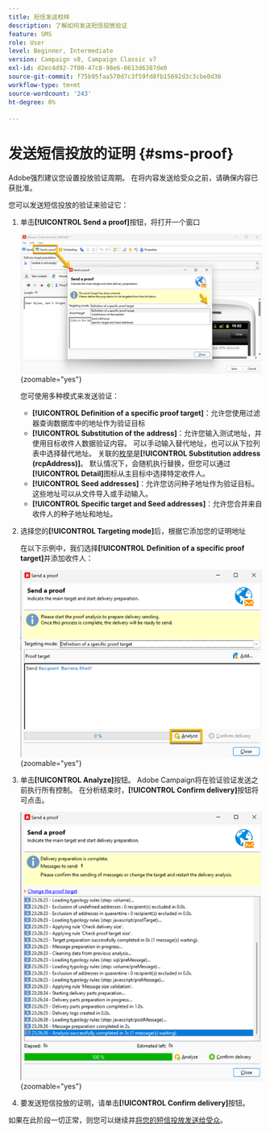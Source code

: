 ```yaml
---
title: 短信发送校样
description: 了解如何发送短信投放验证
feature: SMS
role: User
level: Beginner, Intermediate
version: Campaign v8, Campaign Classic v7
exl-id: d2ec4d92-7f00-47c8-98e6-0613d6387de0
source-git-commit: f75b95faa570d7c3f59fd8fb15692d3c3cbe0d36
workflow-type: tm+mt
source-wordcount: '243'
ht-degree: 0%

---
```


# 发送短信投放的证明 {#sms-proof}

Adobe强烈建议您设置投放验证周期。 在将内容发送给受众之前，请确保内容已获批准。

您可以发送短信投放的验证来验证它：

1. 单击&#x200B;**[!UICONTROL Send a proof]**&#x200B;按钮，将打开一个窗口

   ![](assets/proof_targeting.png){zoomable="yes"}

   您可使用多种模式来发送验证：

   * **[!UICONTROL Definition of a specific proof target]**：允许您使用过滤器查询数据库中的地址作为验证目标
   * **[!UICONTROL Substitution of the address]**：允许您输入测试地址，并使用目标收件人数据验证内容。 可以手动输入替代地址，也可以从下拉列表中选择替代地址。 关联的[枚举](../../config/enumerations.md)是&#x200B;**[!UICONTROL Substitution address (rcpAddress)]**。
默认情况下，会随机执行替换，但您可以通过&#x200B;**[!UICONTROL Detail]**&#x200B;图标从主目标中选择特定收件人。
   * **[!UICONTROL Seed addresses]**：允许您访问种子地址作为验证目标。 这些地址可以从文件导入或手动输入。
   * **[!UICONTROL Specific target and Seed addresses]**：允许您合并来自收件人的种子地址和地址。

1. 选择您的&#x200B;**[!UICONTROL Targeting mode]**&#x200B;后，根据它添加您的证明地址

   在以下示例中，我们选择&#x200B;**[!UICONTROL Definition of a specific proof target]**&#x200B;并添加收件人：

   ![](assets/proof_recipient.png){zoomable="yes"}

1. 单击&#x200B;**[!UICONTROL Analyze]**&#x200B;按钮。
Adobe Campaign将在验证验证发送之前执行所有控制。 在分析结束时，**[!UICONTROL Confirm delivery]**&#x200B;按钮将可点击。

   ![](assets/proof_analyze.png){zoomable="yes"}

1. 要发送短信投放的证明，请单击&#x200B;**[!UICONTROL Confirm delivery]**&#x200B;按钮。

如果在此阶段一切正常，则您可以继续并[将您的短信投放发送给受众](sms-audience.md)。
